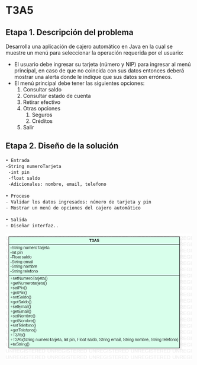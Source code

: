 # T3A5

## Etapa 1. Descripción del problema

Desarrolla una aplicación de cajero automático en Java en la cual se muestre un menú para seleccionar la operación requerida por el usuario:
- El usuario debe ingresar su tarjeta (número y NIP) para ingresar al menú principal, en caso de que no coincida con sus datos entonces deberá mostrar una alerta donde le indique que sus datos son erróneos.
- El menú principal debe tener las siguientes opciones:
	1. Consultar saldo
	2. Consultar estado de cuenta
	3. Retirar efectivo
	4. Otras opciones
		1. Seguros
		2. Créditos
	5. Salir
	
## Etapa 2. Diseño de la solución

	• Entrada 
	-String numeroTarjeta
	 -int pin
	 -float saldo
	 -Adicionales: nombre, email, telefono
	
	• Proceso
	- Validar los datos ingresados: número de tarjeta y pin
	- Mostrar un menú de opciones del cajero automático
	
	• Salida 
	- Diseñar interfaz..

![](https://github.com/DulceSP/T3A5/blob/main/T3A5.png?raw=true)
